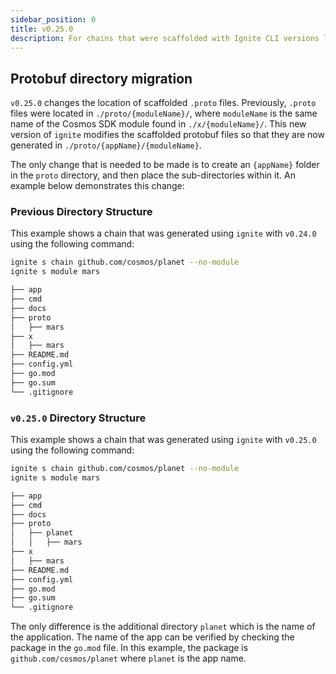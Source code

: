 ```yaml
---
sidebar_position: 0
title: v0.25.0
description: For chains that were scaffolded with Ignite CLI versions lower than v0.25.0. changes are required to use Ignite CLI v0.24.0.
---
```


## Protobuf directory migration

`v0.25.0` changes the location of scaffolded `.proto` files.  Previously, `.proto` files were located in `./proto/{moduleName}/`, 
where `moduleName` is the same name of the Cosmos SDK module found in `./x/{moduleName}/`.  This new version of `ignite`
modifies the scaffolded protobuf files so that they are now generated in `./proto/{appName}/{moduleName}`.  

The only change that is needed to be made is to create an `{appName}` folder in the `proto` directory, and then place the 
sub-directories within it.  An example below demonstrates this change:

### Previous Directory Structure

This example shows a chain that was generated using `ignite` with `v0.24.0` using the following command:

```bash
ignite s chain github.com/cosmos/planet --no-module
ignite s module mars
```

```bash
├── app  
├── cmd
├── docs
├── proto
│   ├── mars
├── x
│   ├── mars
├── README.md
├── config.yml
├── go.mod
├── go.sum
└── .gitignore
```

### `v0.25.0` Directory Structure

This example shows a chain that was generated using `ignite` with `v0.25.0` using the following command:

```bash
ignite s chain github.com/cosmos/planet --no-module
ignite s module mars
```

```bash
├── app  
├── cmd
├── docs
├── proto
│   ├── planet
│   │   ├── mars
├── x
│   ├── mars
├── README.md
├── config.yml
├── go.mod
├── go.sum
└── .gitignore
```

The only difference is the additional directory `planet` which is the name of the application.  The name of the app can 
be verified by checking the package in the `go.mod` file.  In this example, the package is `github.com/cosmos/planet` where
`planet` is the app name.
